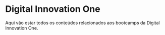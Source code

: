 # Digital Innovation One
Aqui vão estar todos os conteúdos relacionados aos bootcamps da Digital Innovation One.
